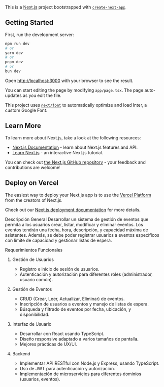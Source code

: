 This is a [Next.js](https://nextjs.org/) project bootstrapped with [`create-next-app`](https://github.com/vercel/next.js/tree/canary/packages/create-next-app).

## Getting Started

First, run the development server:

```bash
npm run dev
# or
yarn dev
# or
pnpm dev
# or
bun dev
```

Open [http://localhost:3000](http://localhost:3000) with your browser to see the result.

You can start editing the page by modifying `app/page.tsx`. The page auto-updates as you edit the file.

This project uses [`next/font`](https://nextjs.org/docs/basic-features/font-optimization) to automatically optimize and load Inter, a custom Google Font.

## Learn More

To learn more about Next.js, take a look at the following resources:

- [Next.js Documentation](https://nextjs.org/docs) - learn about Next.js features and API.
- [Learn Next.js](https://nextjs.org/learn) - an interactive Next.js tutorial.

You can check out [the Next.js GitHub repository](https://github.com/vercel/next.js/) - your feedback and contributions are welcome!

## Deploy on Vercel

The easiest way to deploy your Next.js app is to use the [Vercel Platform](https://vercel.com/new?utm_medium=default-template&filter=next.js&utm_source=create-next-app&utm_campaign=create-next-app-readme) from the creators of Next.js.

Check out our [Next.js deployment documentation](https://nextjs.org/docs/deployment) for more details.

Descripción General
Desarrollar un sistema de gestión de eventos que permita a los usuarios crear, listar, modificar y eliminar eventos.
Los eventos tendrán una fecha, hora, descripción, y capacidad máxima de asistentes.
Además, se debe poder registrar usuarios a eventos específicos con límite de capacidad y gestionar listas de espera.

Requerimientos Funcionales

1. Gestión de Usuarios

   - Registro e inicio de sesión de usuarios.
   - Autenticación y autorización para diferentes roles (administrador, usuario común).

2. Gestión de Eventos

   - CRUD (Crear, Leer, Actualizar, Eliminar) de eventos.
   - Inscripción de usuarios a eventos y manejo de listas de espera.
   - Búsqueda y filtrado de eventos por fecha, ubicación, y disponibilidad.

3. Interfaz de Usuario

   - Desarrollar con React usando TypeScript.
   - Diseño responsive adaptado a varios tamaños de pantalla.
   - Mejores prácticas de UX/UI.

4. Backend
   - Implementar API RESTful con Node.js y Express, usando TypeScript.
   - Uso de JWT para autenticación y autorización.
   - Implementación de microservicios para diferentes dominios (usuarios, eventos).
